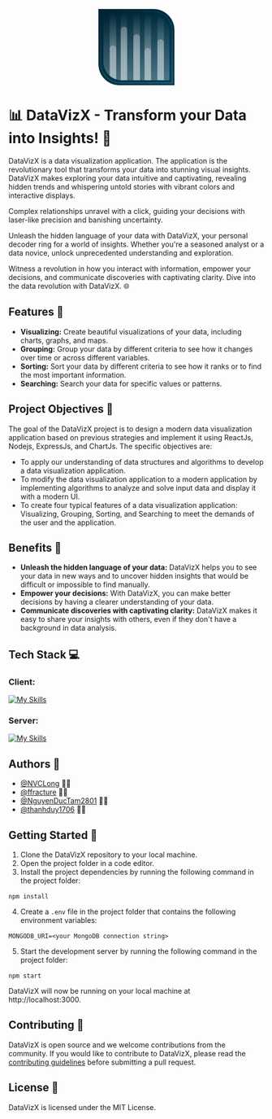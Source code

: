 <p align="center">
  <img src="https://raw.githubusercontent.com/NVCLong/DataVizX/FE_01/frontend/src/images/DataVizX.png" width="150" height="150" alt="Logo" style="display: block; margin: 0 auto;">
</p>

# 📊 DataVizX - Transform your Data into Insights! 🚀

DataVizX is a data visualization application. The application is the revolutionary tool that transforms your data into stunning visual insights. DataVizX makes exploring your data intuitive and captivating, revealing hidden trends and whispering untold stories with vibrant colors and interactive displays.

Complex relationships unravel with a click, guiding your decisions with laser-like precision and banishing uncertainty.

Unleash the hidden language of your data with DataVizX, your personal decoder ring for a world of insights. Whether you're a seasoned analyst or a data novice, unlock unprecedented understanding and exploration.

Witness a revolution in how you interact with information, empower your decisions, and communicate discoveries with captivating clarity. Dive into the data revolution with DataVizX. 🌐

## Features 🌈

* **Visualizing:** Create beautiful visualizations of your data, including charts, graphs, and maps.
* **Grouping:** Group your data by different criteria to see how it changes over time or across different variables.
* **Sorting:** Sort your data by different criteria to see how it ranks or to find the most important information.
* **Searching:** Search your data for specific values or patterns.

## Project Objectives 🎯

The goal of the DataVizX project is to design a modern data visualization application based on previous strategies and implement it using ReactJs, Nodejs, ExpressJs, and ChartJs. The specific objectives are:

- To apply our understanding of data structures and algorithms to develop a data visualization application.
- To modify the data visualization application to a modern application by implementing algorithms to analyze and solve input data and display it with a modern UI.
- To create four typical features of a data visualization application: Visualizing, Grouping, Sorting, and Searching to meet the demands of the user and the application.

## Benefits 🚀

* **Unleash the hidden language of your data:** DataVizX helps you to see your data in new ways and to uncover hidden insights that would be difficult or impossible to find manually.
* **Empower your decisions:** With DataVizX, you can make better decisions by having a clearer understanding of your data.
* **Communicate discoveries with captivating clarity:** DataVizX makes it easy to share your insights with others, even if they don't have a background in data analysis.

## Tech Stack 💻

### Client:
[![My Skills](https://skillicons.dev/icons?i=react,css,tailwind)](https://skillicons.dev)

### Server:
 [![My Skills](https://skillicons.dev/icons?i=nodejs,express,mongodb)](https://skillicons.dev)

## Authors 👥

- [@NVCLong](https://www.github.com/NVCLong) 🧑‍💻
- [@ffracture](https://www.github.com/ffracture) 🧑‍💻
- [@NguyenDucTam2801](https://www.github.com/NguyenDucTam2801) 🧑‍💻
- [@thanhduy1706](https://www.github.com/thanhduy1706) 🧑‍💻

## Getting Started 🚀

1. Clone the DataVizX repository to your local machine.
2. Open the project folder in a code editor.
3. Install the project dependencies by running the following command in the project folder:

```
npm install
```


4. Create a `.env` file in the project folder that contains the following environment variables:

```
MONGODB_URI=<your MongoDB connection string>
```

5. Start the development server by running the following command in the project folder:

```
npm start
```

DataVizX will now be running on your local machine at http://localhost:3000.

## Contributing 🤝

DataVizX is open source and we welcome contributions from the community. If you would like to contribute to DataVizX, please read the [contributing guidelines](https://github.com/username/DataVizX/blob/main/CONTRIBUTING.md) before submitting a pull request.

## License 📝

DataVizX is licensed under the MIT License.

